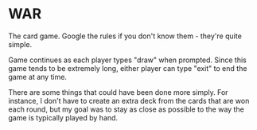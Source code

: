 # WAR

The card game. Google the rules if you don't know them - they're quite simple.

Game continues as each player types "draw" when prompted. Since this game tends to be extremely long, either player can type "exit" to end the game at any time.

There are some things that could have been done more simply. For instance, I don't have to create an extra deck from the cards that are won each round, but my goal was to stay as close as possible to the way the game is typically played by hand.
